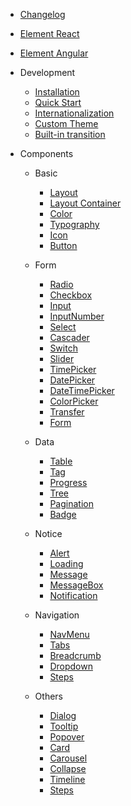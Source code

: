- [Changelog](changelog.md)
- [Element React](https://elemefe.github.io/element-react/)
- [Element Angular](https://element-angular.faas.ele.me/)

- Development

  - [Installation](installation.md)
  - [Quick Start](quickstart.md)
  - [Internationalization](i18n.md)
  - [Custom Theme](custom-theme.md)
  - [Built-in transition](transition.md)

- Components

  - Basic

    - [Layout](layout.md)
    - [Layout Container](container.md)
    - [Color](color.md)
    - [Typography](typography.md)
    - [Icon](icon.md)
    - [Button](button.md)

  - Form

    - [Radio](radio.md)
    - [Checkbox](checkbox.md)
    - [Input](input.md)
    - [InputNumber](input-number.md)
    - [Select](select.md)
    - [Cascader](cascader.md)
    - [Switch](switch.md)
    - [Slider](slider.md)
    - [TimePicker](time-picker.md)
    - [DatePicker](date-picker.md)
    - [DateTimePicker](datetime-picker.md)
    - [ColorPicker](color-picker.md)
    - [Transfer](transfer.md)
    - [Form](form.md)

  - Data

    - [Table](table.md)
    - [Tag](tag.md)
    - [Progress](progress.md)
    - [Tree](tree.md)
    - [Pagination](pagination.md)
    - [Badge](badge.md)

  - Notice

    - [Alert](alert.md)
    - [Loading](loading.md)
    - [Message](message.md)
    - [MessageBox](message-box.md)
    - [Notification](notification.md)

  - Navigation

    - [NavMenu](menu.md)
    - [Tabs](tabs.md)
    - [Breadcrumb](breadcrumb.md)
    - [Dropdown](dropdown.md)
    - [Steps](steps.md)

  - Others
    - [Dialog](dialog.md)
    - [Tooltip](tooltip.md)
    - [Popover](popover.md)
    - [Card](card.md)
    - [Carousel](carousel.md)
    - [Collapse](collapse.md)
    - [Timeline](steps.md)
    - [Steps](timeline.md)
